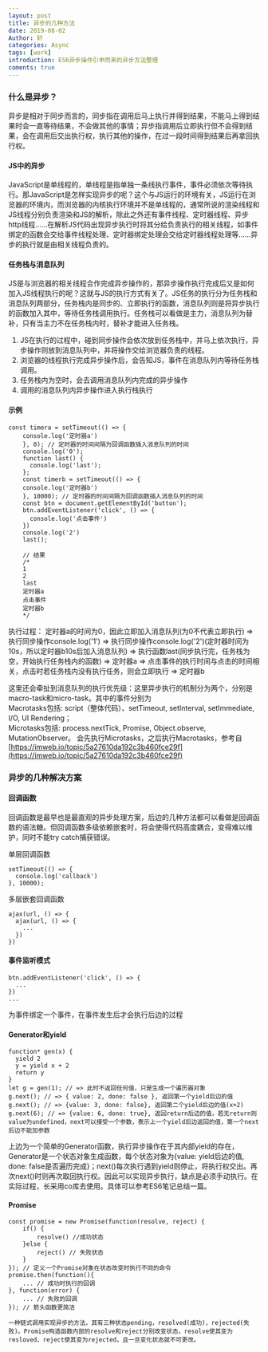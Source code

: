 ```yaml
---
layout: post
title: 异步的几种方法
date: 2019-08-02
Author: 轩
categories: Async
tags: [work]
introduction: ES6异步操作引申而来的异步方法整理
coments: true
---
```


### 什么是异步？

异步是相对于同步而言的，同步指在调用后马上执行并得到结果，不能马上得到结果时会一直等待结果，不会做其他的事情；异步指调用后立即执行但不会得到结果，会在调用后交出执行权，执行其他的操作，在过一段时间得到结果后再拿回执行权。

#### JS中的异步

JavaScript是单线程的，单线程是指单独一条线执行事件，事件必须依次等待执行。那JavaScript是怎样实现异步的呢？这个与JS运行的环境有关，JS运行在浏览器的环境内，而浏览器的内核执行环境并不是单线程的，通常所说的渲染线程和JS线程分别负责渲染和JS的解析，除此之外还有事件线程、定时器线程、异步http线程......在解析JS代码出现异步执行时将其分给负责执行的相关线程，如事件绑定的函数会交给事件线程处理、定时器绑定处理会交给定时器线程处理等......异步的执行就是由相关线程负责的。

#### 任务栈与消息队列

JS是与浏览器的相关线程合作完成异步操作的，那异步操作执行完成后又是如何加入JS线程执行的呢？这就与JS的执行方式有关了。JS任务的执行分为任务栈和消息队列两部分，任务栈内是同步的、立即执行的函数，消息队列则是将异步执行的函数加入其中，等待任务栈调用执行。任务栈可以看做是主力，消息队列为替补，只有当主力不在任务栈内时，替补才能进入任务栈。  
1. JS在执行的过程中，碰到同步操作会依次放到任务栈中，并马上依次执行，异步操作则放到消息队列中，并将操作交给浏览器负责的线程。
2. 浏览器的线程执行完成异步操作后，会告知JS，事件在消息队列内等待任务栈调用。
3. 任务栈内为空时，会去调用消息队列内完成的异步操作
4. 调用的消息队列内异步操作进入执行栈执行

#### 示例

```
const timera = setTimeout(() => {
    console.log('定时器a')
    }, 0); // 定时器的时间间隔为回调函数插入消息队列的时间
    console.log('0');
    function last() {
      console.log('last');
    };
    const timerb = setTimeout(() => {
    console.log('定时器b')
    }, 10000); // 定时器的时间间隔为回调函数插入消息队列的时间
    const btn = document.getElementById('button');
    btn.addEventListener('click', () => {
      console.log('点击事件')
    })
    console.log('2')
    last();

    // 结果
    /* 
    1
    2
    last
    定时器a
    点击事件
    定时器b 
    */
```

执行过程： 定时器a的时间为0，因此立即加入消息队列(为0不代表立即执行) => 执行同步操作console.log('1') => 执行同步操作console.log('2')(定时器时间为10s，所以定时器b10s后加入消息队列) => 执行函数last(同步执行完，任务栈为空，开始执行任务栈内的函数) => 定时器a => 点击事件的执行时间与点击的时间相关，点击时若任务栈内没有执行任务，则会立即执行 => 定时器b

这里还会牵扯到消息队列的执行优先级：这里异步执行的机制分为两个，分别是macro-task和micro-task。其中的事件分别为  
Macrotasks包括: script（整体代码）、setTimeout, setInterval, setImmediate, I/O, UI Rendering；  
Microtasks包括: process.nextTick, Promise, Object.observe, MutationObserver。
会先执行Microtasks，之后执行Macrotasks，参考自[https://imweb.io/topic/5a27610da192c3b460fce29f](https://imweb.io/topic/5a27610da192c3b460fce29f)

### 异步的几种解决方案

#### 回调函数

回调函数是最早也是最直观的异步处理方案，后边的几种方法都可以看做是回调函数的语法糖。但回调函数多级依赖嵌套时，将会使得代码高度耦合，变得难以维护，同时不能try catch捕获错误。

单层回调函数
```
setTimeout(() => {
  console.log('callback')
}, 10000);
```
多层嵌套回调函数
```
ajax(url, () => {
  ajax(url, () => {
    ...
  })
})
```

#### 事件监听模式

```
btn.addEventListener('click', () => {
  ...
})
...
```
为事件绑定一个事件，在事件发生后才会执行后边的过程

#### Generator和yield

```
function* gen(x) {
  yield 2 
  y = yield x + 2
  return y
}
let g = gen(1); // => 此时不返回任何值，只是生成一个遍历器对象
g.next(); // => { value: 2, done: false }, 返回第一个yield后边的值
g.next(); // => {value: 3, done: false}, 返回第二个yield后边的值(x+2)
g.next(6); // => {value: 6, done: true}, 返回return后边的值，若无return则value为undefined，next可以接受一个参数，表示上一个yield后边返回的值，第一个next后边不能加参数
```

上边为一个简单的Generator函数，执行异步操作在于其内部yield的存在，Generator是一个状态对象生成函数，每个状态对象为{value: yield后边的值, done: false是否遍历完成}；next()每次执行遇到yield则停止，将执行权交出。再次next()时则再次取回执行权。因此可以实现异步执行，缺点是必须手动执行。在实际过程，长采用co库去使用。具体可以参考ES6笔记总结一篇。

#### Promise 

```
const promise = new Promise(function(resolve, reject) {
    if() {
        resolve() //成功状态
    }else {
        reject() // 失败状态
    }
}); // 定义一个Promise对象在状态改变时执行不同的命令
promise.then(function(){
    ... // 成功时执行的回调
}, function(error) {
    ... // 失败的回调
}); // 箭头函数更简洁

一种链式调用实现异步的方法，其有三种状态pending，resolved(成功)，rejected(失败)。Promise构造函数内部的resolve和reject分别改变状态，resolve使其变为resloved，reject使其变为rejected，且一旦变化状态就不可更改。
